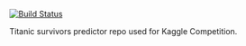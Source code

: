 [![Build Status](https://travis-ci.org/agnirudrasikdar/titanic-survivors-predictor.svg?branch=master)](https://travis-ci.org/agnirudrasikdar/titanic-survivors-predictor)

Titanic survivors predictor repo used for Kaggle Competition.
